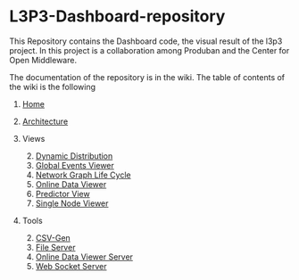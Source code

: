 L3P3-Dashboard-repository
=========================

This Repository contains the Dashboard code, the visual result of the l3p3 project. In this project is a collaboration
among Produban and the Center for Open Middleware.

The documentation of the repository is in the wiki. The table of contents of the wiki is the following

1. [Home](https://github.com/centeropenmiddleware/l3p3-dashboard/wiki)
1. [Architecture](https://github.com/centeropenmiddleware/l3p3-dashboard/wiki/architecture)

1. Views

    2. [Dynamic Distribution](https://github.com/centeropenmiddleware/l3p3-dashboard/wiki/dynamicDistribution)
    2. [Global Events Viewer](https://github.com/centeropenmiddleware/l3p3-dashboard/wiki/globalEventsViewer)
    2. [Network Graph Life Cycle](https://github.com/centeropenmiddleware/l3p3-dashboard/wiki/networkGraphLifeCycle)
    2. [Online Data Viewer](https://github.com/centeropenmiddleware/l3p3-dashboard/wiki/onlineDataViewer)
    2. [Predictor View](https://github.com/centeropenmiddleware/l3p3-dashboard/wiki/predictorView)
    2. [Single Node Viewer](https://github.com/centeropenmiddleware/l3p3-dashboard/wiki/singleNodeViewer)


1. Tools

    2. [CSV-Gen](https://github.com/centeropenmiddleware/l3p3-dashboard/wiki/tools#csv-gen)
    2. [File Server](https://github.com/centeropenmiddleware/l3p3-dashboard/wiki/tools#file-server)
    2. [Online Data Viewer Server](https://github.com/centeropenmiddleware/l3p3-dashboard/wiki/tools#online-data-viewer-server)
    2. [Web Socket Server](https://github.com/centeropenmiddleware/l3p3-dashboard/wiki/tools#web-socket-server)

